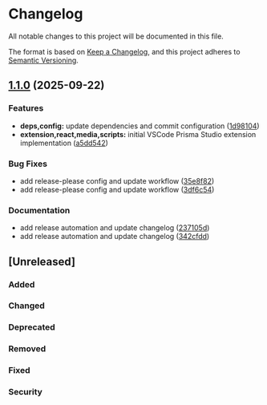 # Changelog

All notable changes to this project will be documented in this file.

The format is based on [Keep a Changelog](https://keepachangelog.com/en/1.0.0/),
and this project adheres to [Semantic Versioning](https://semver.org/spec/v2.0.0.html).

## [1.1.0](https://github.com/eliecer2000/vscode-prisma-studio/compare/prisma-studio-v1.0.0...prisma-studio-v1.1.0) (2025-09-22)


### Features

* **deps,config:** update dependencies and commit configuration ([1d98104](https://github.com/eliecer2000/vscode-prisma-studio/commit/1d98104881e56c6e0e12cfb912b064104292c1d3))
* **extension,react,media,scripts:** initial VSCode Prisma Studio extension implementation ([a5dd542](https://github.com/eliecer2000/vscode-prisma-studio/commit/a5dd542bbfefa3f50c743ecb4f4f6c6473308a85))


### Bug Fixes

* add release-please config and update workflow ([35e8f82](https://github.com/eliecer2000/vscode-prisma-studio/commit/35e8f82c4a3dbfe9ea9bb7596b413845fd58cd6d))
* add release-please config and update workflow ([3df6c54](https://github.com/eliecer2000/vscode-prisma-studio/commit/3df6c54901a75c9a855a3e15643adebf28e8a0ba))


### Documentation

* add release automation and update changelog ([237105d](https://github.com/eliecer2000/vscode-prisma-studio/commit/237105d9533589d77cc74523fd9d2896d07f9c1c))
* add release automation and update changelog ([342cfdd](https://github.com/eliecer2000/vscode-prisma-studio/commit/342cfdde057c084c3e98152bfcd39f38048df970))

## [Unreleased]

### Added

### Changed

### Deprecated

### Removed

### Fixed

### Security
